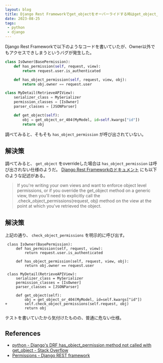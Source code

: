 ```yaml
---
layout: blog
title: Django Rest Frameworkでget_objectをオーバーライドする時はget_object_permissionに注意
date: 2023-08-25
tags:
 - python
 - django
---
```


Django Rest Frameworkで以下のようなコードを書いていたが、Owner以外でもアクセスできしまうというバグが発生した。

```py
class IsOwner(BasePermission):
    def has_permission(self, request, view):
        return request.user.is_authenticated

    def has_object_permission(self, request, view, obj):
        return obj.owner == request.user

class MyDetail(RetrieveAPIView):
    serializer_class = MySerializer
    permission_classes = [IsOwner]
    parser_classes = [JSONParser]

    def get_object(self):
        obj = get_object_or_404(MyModel, id=self.kwargs["id"])
        return obj
```

調べてみると、そもそも `has_object_permission` が呼び出されていない。

## 解決策

調べてみると、 `get_object` をoverrideした場合は  `has_object_permission` は呼び出されない仕様のようだ。
[Django Rest Frameworkのドキュメント](https://www.django-rest-framework.org/api-guide/permissions/) にも以下のような記述がある。

> If you're writing your own views and want to enforce object level permissions, or if you override the get_object method on a generic view, then you'll need to explicitly call the .check_object_permissions(request, obj) method on the view at the point at which you've retrieved the object.

## 解決策

上記の通り、 `check_object_permissions` を明示的に呼び出す。

```diff-py
 class IsOwner(BasePermission):
     def has_permission(self, request, view):
         return request.user.is_authenticated
 
     def has_object_permission(self, request, view, obj):
         return obj.owner == request.user
 
 class MyDetail(RetrieveAPIView):
     serializer_class = MySerializer
     permission_classes = [IsOwner]
     parser_classes = [JSONParser]
 
     def get_object(self):
         obj = get_object_or_404(MyModel, id=self.kwargs["id"])
+        self.check_object_permissions(self.request, obj)
         return obj
```

テストを書いていたから気付けたものの、普通に危ない仕様。

## References

- [python \- Django's DRF has\_object\_permission method not called with get\_object \- Stack Overflow](https://stackoverflow.com/questions/74893820/djangos-drf-has-object-permission-method-not-called-with-get-object)
- [Permissions \- Django REST framework](https://www.django-rest-framework.org/api-guide/permissions/)
 

